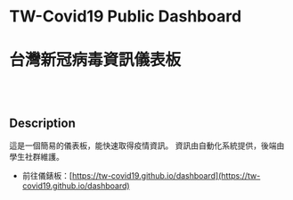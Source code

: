 # TW-Covid19 Public Dashboard
# 台灣新冠病毒資訊儀表板

<br></br>


## Description
這是一個簡易的儀表板，能快速取得疫情資訊。
資訊由自動化系統提供，後端由學生社群維護。


* 前往儀錶板：[https://tw-covid19.github.io/dashboard](https://tw-covid19.github.io/dashboard)
